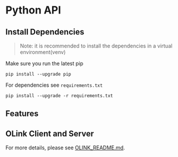 # Python API

## Install Dependencies

> Note: it is recommended to install the dependencies in a virtual environment(venv)

Make sure you run the latest pip

```
pip install --upgrade pip
```

For dependencies see `requirements.txt`

```
pip install --upgrade -r requirements.txt
```

## Features

## OLink Client and Server

For more details, please see [OLINK_README.md](OLINK_README.md).

